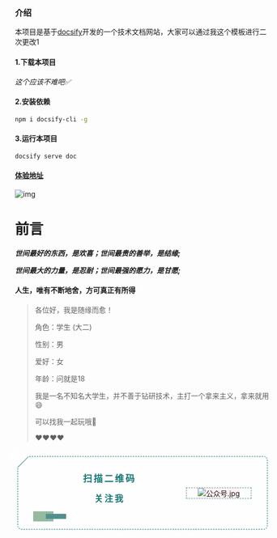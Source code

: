 ### 介绍

本项目是基于[docsify](https://docsify.js.org/#/zh-cn/)开发的一个技术文档网站，大家可以通过我这个模板进行二次更改1

#### 1.下载本项目

*这个应该不难吧✅*

#### 2.安装依赖

```bash
npm i docsify-cli -g
```

#### 3.运行本项目

```bash
docsify serve doc
```
#### <a href="http://8.130.113.65/#/" target = "_blank">体验地址</a>

![img](https://dl4.weshineapp.com/gif/20171127/2904b98ec2d3125df800d8fe3ebb58c4.gif?f=micro_)

# 前言
*<b>世间最好的东西，是欢喜；世间最贵的善举，是结缘;</b>*</p>
*<b>世间最大的力量，是忍耐；世间最强的愿力，是甘愿;</b>*

#### 人生，唯有不断地舍，方可真正有所得 
>各位好，我是随缘而愈！
>
>角色：学生 (大二)
>
>性别：男 
>
>爱好：女
>
>年龄：问就是18
>
>我是一名不知名大学生，并不善于钻研技术，主打一个拿来主义，拿来就用😄
>
>可以找我一起玩哦🤭
>
>
>❤️❤️❤️❤️
<section data-id="10079" class="v3editor " style="border: 0px none; padding: 0px;" data-tools-id="37928"><section style="margin:10px 0px 10px 10px;"><section style="display: flex;justify-content: center;align-items:flex-start;"><section style="width: 30px;height: 30px;border-right:1px solid #187676;background: #fefefe;flex-shrink: 0;margin-left: -26px;margin-bottom: -16px;transform: rotate(45deg);-webkit-transform: rotate(45deg);-moz-transform: rotate(45deg);-ms-transform: rotate(45deg);-o-transform: rotate(45deg);" data-width="30px"></section><section style="margin-left: -16px; margin-top: 14px; border-style: dashed; border-width: 1px; border-color: #187676; background-color: #fefefe; border-radius: 8px; box-sizing: border-box; padding: 15px 30px; width: 100%; text-align: center;" data-width="100%"><section style="display: flex;justify-content:center;align-items:center;"><section style="width:70%;" data-width="70%"><p style="letter-spacing: 3px;"><span style="color: #187676;"><strong><span style="font-size: 18px; letter-spacing: 3px;">扫描二维码</span></strong></span></p><p style="letter-spacing: 3px;"><span style="color: #187676;"><strong><span style="color: #187676; font-size: 17px; letter-spacing: 3px;">关注我</span></strong></span></p><section style="display: flex;align-items:center;"><section style="width:40px;height:20px;background-color:#95ba9f;" data-width="40px"></section><section style="margin-left:-15px;width:40px;height:10px;background-color:#538f8f;" data-width="40px"></section></section></section><section style="width:30%;" data-width="30%"><section style="border-style: dashed;border-width: 1px;border-radius: 0px;border-color: #538f8f;" class=""><img src="http://bjimg01.weijulu.com/151430*20230425232716*168243643613.jpg" title="正在上传..." alt="公众号.jpg" data-tools-id="42297" _src="http://bjimg01.weijulu.com/151430*20230425232716*168243643613.jpg" style="z-index: -1; cursor: pointer; text-align: center; white-space: normal; background-color: #fff2f2;"></section></section></section></section></section></section></section>


